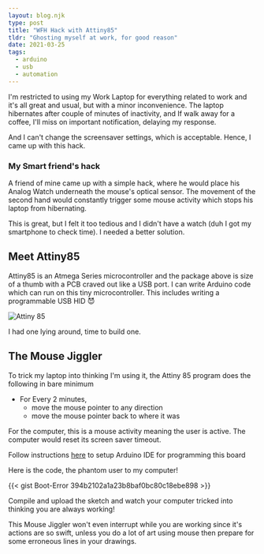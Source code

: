 ```yaml
---
layout: blog.njk
type: post
title: "WFH Hack with Attiny85"
tldr: "Ghosting myself at work, for good reason"
date: 2021-03-25
tags:
  - arduino
  - usb
  - automation
---
```


I'm restricted to using my Work Laptop for everything related to work and it's all great and usual, but with a minor inconvenience.
The laptop hibernates after couple of minutes of inactivity, and If walk away for a coffee, I'll miss on important notification, delaying my response.

And I can't change the screensaver settings, which is acceptable. Hence, I came up with this hack.

<!-- more -->

### My Smart friend's hack

A friend of mine came up with a simple hack, where he would place his Analog Watch underneath the mouse's optical sensor. The movement of the second hand would constantly trigger some mouse activity which stops his laptop from hibernating.

This is great, but I felt it too tedious and I didn't have a watch (duh I got my smartphone to check time). I needed a better solution.

## Meet Attiny85

Attiny85 is an Atmega Series microcontroller and the package above is size of a thumb with a PCB craved out like a USB port. I can write Arduino code which can run on this tiny microcontroller. This includes writing a programmable USB HID 😈

![Attiny 85](/img/digispark_attiny85.jpg)

I had one lying around, time to build one.

## The Mouse Jiggler

To trick my laptop into thinking I'm using it, the Attiny 85 program does the following in bare minimum

- For Every 2 minutes,
  - move the mouse pointer to any direction
  - move the mouse pointer back to where it was

For the computer, this is a mouse activity meaning the user is active. The computer would reset its screen saver timeout.

Follow instructions [here](https://www.instructables.com/Digispark-Attiny-85-With-Arduino-IDE/) to setup Arduino IDE for programming this board

Here is the code, the phantom user to my computer!

{{< gist Boot-Error 394b2102a1a23b8baf0bc80c18ebe898 >}}

Compile and upload the sketch and watch your computer tricked into thinking you are always working!

This Mouse Jiggler won't even interrupt while you are working since it's actions are so swift, unless you do a lot of art using mouse then prepare for some erroneous lines in your drawings.
